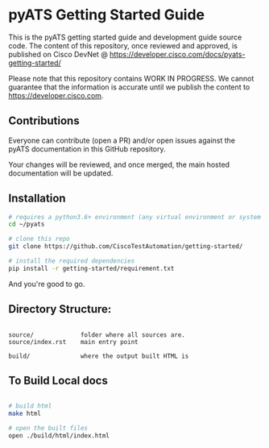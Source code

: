 # pyATS Getting Started Guide

This is the pyATS getting started guide and development guide source code.
The content of this repository, once reviewed and approved, is published on Cisco 
DevNet @ https://developer.cisco.com/docs/pyats-getting-started/

Please note that this repository contains WORK IN PROGRESS. We cannot guarantee that the information is accurate until we publish the content to https://developer.cisco.com.

## Contributions


Everyone can contribute (open a PR) and/or open issues against the  
pyATS documentation in this GitHub repository.

Your changes will be reviewed, and once merged, the main hosted documentation
will be updated.

## Installation

```bash
# requires a python3.6+ environment (any virtual environment or system Python)
cd ~/pyats

# clone this repo
git clone https://github.com/CiscoTestAutomation/getting-started/

# install the required dependencies
pip install -r getting-started/requirement.txt

```

And you're good to go.

## Directory Structure:

```text

source/             folder where all sources are. 
source/index.rst    main entry point

build/              where the output built HTML is

```


## To Build Local docs

```bash

# build html
make html

# open the built files
open ./build/html/index.html

```
